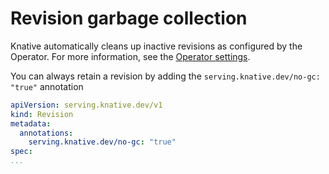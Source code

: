 # Revision garbage collection

Knative automatically cleans up inactive revisions as configured by the Operator. For more information, see the [Operator settings](../admin/serving/revision-gc.md).

You can always retain a revision by adding the `serving.knative.dev/no-gc: "true"` annotation

```yaml
apiVersion: serving.knative.dev/v1
kind: Revision 
metadata:
  annotations:
    serving.knative.dev/no-gc: "true"
spec:
...
```
